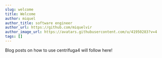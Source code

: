 ```yaml
---
slug: welcome
title: Welcome
author: miquel
author_title: software engineer
author_url: https://github.com/miquelvir
author_image_url: https://avatars.githubusercontent.com/u/41950283?v=4
tags: []
---
```


Blog posts on how to use centrífuga4 will follow here!
